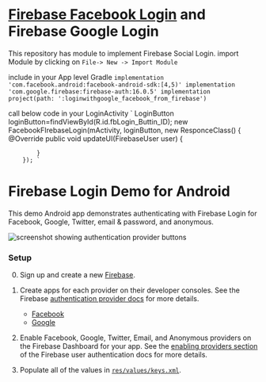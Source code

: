 # [Firebase Facebook Login](https://qna.vbagetech.com/question/363/How-to-implement-Firebase-Facebook-Login-or-Authenticate-Using-Facebook-Login-in-android) and Firebase Google Login
This repository has module to implement Firebase Social Login.
import Module by clicking on `File-> New -> Import Module`

include in your App level Gradle
`implementation 'com.facebook.android:facebook-android-sdk:[4,5)'
    implementation 'com.google.firebase:firebase-auth:16.0.5'
    implementation project(path: ':loginwithgoogle_facebook_from_firebase')`


call below code in your LoginActivity
` LoginButton loginButton=findViewById(R.id.fbLogin_Buttin_ID);
        new FacebookFIrebaseLogin(mActivity, loginButton, new ResponceClass() {
            @Override
            public void updateUI(FirebaseUser user) {
                
            }
        }); `


# Firebase Login Demo for Android

This demo Android app demonstrates authenticating with Firebase Login for Facebook, Google, Twitter,
email & password, and anonymous.

![screenshot showing authentication provider buttons](/screenshot.png)

### Setup
0. Sign up and create a new [Firebase](https://www.firebase.com).
0. Create apps for each provider on their developer consoles. See the Firebase
   [authentication provider docs](https://www.firebase.com/docs/android/guide/user-auth.html#section-providers)
   for more details.
    - [Facebook](https://developers.facebook.com/docs/android/getting-started)
    - [Google](https://developers.google.com/+/mobile/android/getting-started)
	
0. Enable Facebook, Google, Twitter, Email, and Anonymous providers on the Firebase Dashboard for
   your app. See the
   [enabling providers section](https://www.firebase.com/docs/android/guide/user-auth.html#section-enable-providers)
   of the Firebase user authentication docs for more details.
0. Populate all of the values in [`res/values/keys.xml`](/app/src/main/res/values/keys.xml).
